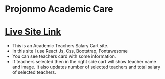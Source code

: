 ﻿# Projonmo Academic Care
#  [Live Site Link](https://projonmo-academic-care.netlify.app/)
  
* This is an Academic Teachers Salary Cart site.
* In this site I use React Js, Css, Bootstrap, Fontawesome
* You can see teachers card with some information.
* If teachers selected then in the right side cart will show teacher name and image. It also updates number of selected teachers and total salary of selected teachers.

